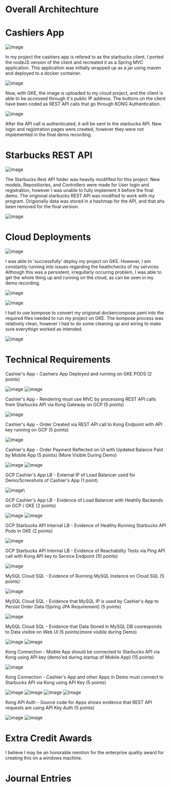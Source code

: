 # Overall Architechture


# Cashiers App

![image](https://github.com/MarkSaweres/Starbucks/assets/46986292/a4e3e592-664d-4acc-bbd2-fa7c7312f625)


In my project the cashiers app is refered to as the starbucks client. I ported the nodeJS version of the client and recreated it as a Spring MVC application. This application was initially wrapped up as a jar using maven and deployed to a docker container.

![image](https://github.com/MarkSaweres/Starbucks/assets/46986292/49cac3d4-fb93-432b-bbba-b6c32332943b)

Now, with GKE, the image is uploaded to my cloud project, and the client is able to be accessed through it's public IP address. The buttons on the client have been coded as REST API calls that go through KONG Authentication.

![image](https://github.com/MarkSaweres/Starbucks/assets/46986292/39366cac-b697-4d36-96c6-70c5ab3245a7)


After the API call is authenticated, it will be sent to the starbucks API. New login and registration pages were created, however they were not implemented in the final demo recording.
# Starbucks REST API

![image](https://github.com/MarkSaweres/Starbucks/assets/46986292/a8c1cd21-a975-4e74-bbab-e786c8f6a3db)


The Starbucks Rest API folder was heavily modififed for this project. New models, Repositiories, and Controllers were made for User login and registration, however I was unable to fully implement it before the final demo. The origional starbucks REST API was modified to work with my program. Origionally data was stored in a hashmap for the API, and that ahs been removed for the final version.

![image](https://github.com/MarkSaweres/Starbucks/assets/46986292/1dc9ee9c-0492-4ffb-8a8b-20fdb171ae93)

# Cloud Deployments

![image](https://github.com/MarkSaweres/Starbucks/assets/46986292/91f3d339-4850-48c2-a389-ed83e88d02f4)

I was able to 'successfully' deploy my project on GKE. However, I am constantly running into issues regarding the heathchecks of my services. Although this was a persistent, irregullarly occuring problem, I was able to get the whole thing up and running on the cloud, as can be seen in my demo recording.

![image](https://github.com/MarkSaweres/Starbucks/assets/46986292/36538c69-faa4-4e2b-bfa7-68fb706deca2)

![image](https://github.com/MarkSaweres/Starbucks/assets/46986292/2bbafc5e-cfb4-4f52-b864-8d2b2d1a939a)


I had to use kompose to convert my origional dockercompose.yaml into the required files needed to run my project on GKE. The kompose process was relatively clean, however I had to do some cleaning up and wiring to make sure everythign worked as intended.

![image](https://github.com/MarkSaweres/Starbucks/assets/46986292/478dd964-319d-42ba-93fe-8667e067673b)

# Technical Requirements

Cashier's App - Cashiers App Deployed and running on GKE PODS (2 points)

![image](https://github.com/MarkSaweres/Starbucks/assets/46986292/1cc47b9e-7850-484e-8074-7e703c88f110)
![image](https://github.com/MarkSaweres/Starbucks/assets/46986292/9c5dd735-17f5-4a82-a484-80ea6398aca0)


Cashier's App - Rendering must use MVC by processing REST API calls from Starbucks API via Kong Gateway on GCP (5 points)

![image](https://github.com/MarkSaweres/Starbucks/assets/46986292/a88f0133-9044-47be-a099-9a27f3a11112)


Cashier's App - Order Created via REST API call to Kong Endpoint with API key running on GCP (5 points)

![image](https://github.com/MarkSaweres/Starbucks/assets/46986292/dac785a3-9fe0-4b1b-a149-ddfe50dde1d5)


Cashier's App - Order Payment Reflected on UI with Updated Balance Paid by Mobile App (5 points) (More Visible During Demo)

![image](https://github.com/MarkSaweres/Starbucks/assets/46986292/ff7008b2-6ac5-49c0-a7c5-ef025583cba5)
![image](https://github.com/MarkSaweres/Starbucks/assets/46986292/6b29fb8a-bfff-41fd-bf8b-fc2e47b7e782)

GCP Cashier's App LB - External IP of Load Balancer used for Demo/Screnshots of Cashier's App (1 point)

![image](https://github.com/MarkSaweres/Starbucks/assets/46986292/578b3039-e282-4175-bd2e-ea06c09ebb8a)\

GCP Cashier's App LB - Evidence of Load Balancer with Heahtly Backends on GCP / GKE (2 points)

![image](https://github.com/MarkSaweres/Starbucks/assets/46986292/14573d44-ce63-4f1d-a94d-52ba5621affe)
![image](https://github.com/MarkSaweres/Starbucks/assets/46986292/78865f89-be9c-4f0a-af36-0c93c608a7d6)

GCP Starbucks API Internal LB - Evidence of Healthy Running Starbucks API Pods in GKE (2 points)

![image](https://github.com/MarkSaweres/Starbucks/assets/46986292/0cc2cc51-f1e8-43d4-bcc7-c914c57db55f)

GCP Starbucks API Internal LB - Evidence of Reachability Tests via Ping API call with Kong API key to Service Endpoint (10 points)

![image](https://github.com/MarkSaweres/Starbucks/assets/46986292/d5a2cf9f-6717-4ab3-b91f-ee673a3449f3)

MySQL Cloud SQL - Evidence of Running MySQL Instance on Cloud SQL (5 points)

![image](https://github.com/MarkSaweres/Starbucks/assets/46986292/02e09843-8a45-4d75-819d-4ac760609ac2)

MySQL Cloud SQL - Evidence that MySQL IP is used by Cashier's App to Persist Order Data (Spring JPA Requirement) (5 points)

![image](https://github.com/MarkSaweres/Starbucks/assets/46986292/52995602-0e77-4092-97a3-c84890be8728)

MySQL Cloud SQL - Evidence that Data Stored in MySQL DB cooresponds to Data visible on Web UI (5 points)(more visible during Demo)

![image](https://github.com/MarkSaweres/Starbucks/assets/46986292/ff7008b2-6ac5-49c0-a7c5-ef025583cba5)
![image](https://github.com/MarkSaweres/Starbucks/assets/46986292/ba9ef6ae-f51b-4f8b-a321-a7a091c01cd4)

Kong Connection - Moible App should be connected to Starbucks API via Kong using API key (demo'ed during startup of Mobile App) (15 points)

![image](https://github.com/MarkSaweres/Starbucks/assets/46986292/43f307e7-afe8-4c8d-a341-6c3bb39a7f31)

Kong Connection - Cashier's App and other Apps in Demo must connect to Starbucks API via Kong using API Key (5 points)

![image](https://github.com/MarkSaweres/Starbucks/assets/46986292/7bebc6fd-bd74-443c-b329-7fd47466ec9b)
![image](https://github.com/MarkSaweres/Starbucks/assets/46986292/e3b05368-b3cf-4f63-99e5-5c6cd0b02f64)
![image](https://github.com/MarkSaweres/Starbucks/assets/46986292/afe202ea-244d-4ba2-9a05-fad4429210b7)
![image](https://github.com/MarkSaweres/Starbucks/assets/46986292/250adc61-0cad-497d-b0d2-9d294821731c)

Kong API Auth - Source code for Apps shows evidence that REST API requests are using API Key Auth (5 points)

![image](https://github.com/MarkSaweres/Starbucks/assets/46986292/e81dd33d-a72a-416f-b93e-ece2840aae11)
![image](https://github.com/MarkSaweres/Starbucks/assets/46986292/400115bf-5d38-429a-ad85-b6c0c5cb9b1c)


# Extra Credit Awards

I believe I may be an honorable mention for the enterprise quality award for creating this on a windows machine.

# Journal Entries

